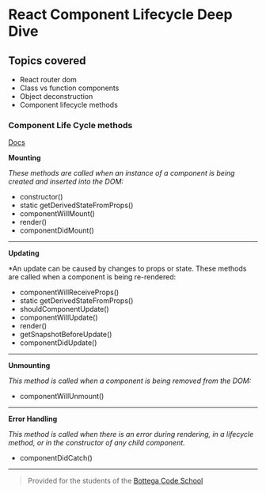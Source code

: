 # React Component Lifecycle Deep Dive

## Topics covered

- React router dom
- Class vs function components
- Object deconstruction
- Component lifecycle methods

### Component Life Cycle methods

[Docs](https://reactjs.org/docs/react-component.html)

**Mounting**

*These methods are called when an instance of a component is being created and inserted into the DOM:*

- constructor()
- static getDerivedStateFromProps()
- componentWillMount()
- render()
- componentDidMount()

* * *

**Updating**

*An update can be caused by changes to props or state. These methods are called when a component is being re-rendered:

- componentWillReceiveProps()
- static getDerivedStateFromProps()
- shouldComponentUpdate()
- componentWillUpdate()
- render()
- getSnapshotBeforeUpdate()
- componentDidUpdate()

* * *

**Unmounting**

*This method is called when a component is being removed from the DOM:*

- componentWillUnmount()

* * *

**Error Handling**

*This method is called when there is an error during rendering, in a lifecycle method, or in the constructor of any child component.*

- componentDidCatch()

* * *

> Provided for the students of the [Bottega Code School](https://bottega.tech/)